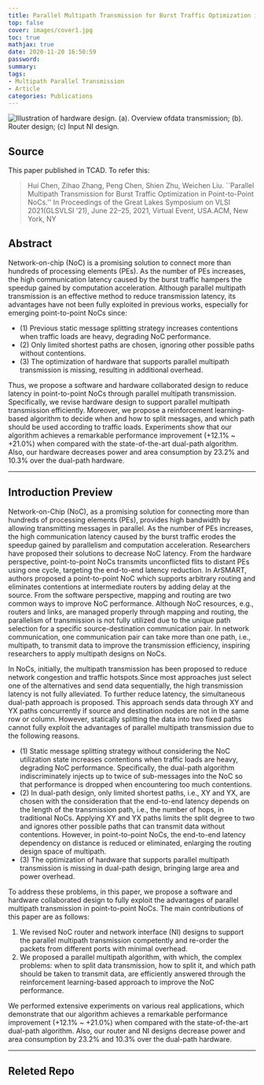 ```yaml
---
title: Parallel Multipath Transmission for Burst Traffic Optimization in Point-to-Point NoCs
top: false
cover: images/cover1.jpg
toc: true
mathjax: true
date: 2020-11-20 16:50:59
password:
summary:
tags:
- Multipath Parallel Transmission
- Article
categories: Publications
---
```


![Illustration of hardware design. (a). Overview ofdata transmission; (b). Router design; (c) Input NI design.](/images/MPT.jpg)

## Source  
This paper published in TCAD. To refer this:  

>Hui Chen, Zihao Zhang, Peng Chen, Shien Zhu, Weichen Liu. ``Parallel Multipath Transmission for Burst Traffic Optimization in Point-to-Point NoCs.'' In Proceedings of the Great Lakes Symposium on VLSI 2021(GLSVLSI ’21), June 22–25, 2021, Virtual Event, USA.ACM, New York, NY

## Abstract 

Network-on-chip (NoC) is a promising solution to connect more than hundreds of processing elements (PEs). As the number of PEs increases, the high communication latency caused by the burst traffic hampers the speedup gained by computation acceleration. Although parallel multipath transmission is an effective method to reduce transmission latency, its advantages have not been fully exploited in previous works, especially for emerging point-to-point NoCs since: 
<!-- more -->
- (1) Previous static message splitting strategy increases contentions when traffic loads are heavy, degrading NoC performance. 
- (2) Only limited shortest paths are chosen, ignoring other possible paths without contentions. 
- (3) The optimization of hardware that supports parallel multipath transmission is missing, resulting in additional overhead. 

Thus, we propose a software and hardware collaborated design to reduce latency in point-to-point NoCs through parallel multipath transmission. Specifically, we revise hardware design to support parallel multipath transmission efficiently. Moreover, we propose a reinforcement learning-based algorithm to decide when and how to split messages, and which path should be used according to traffic loads. Experiments show that our algorithm achieves a remarkable performance improvement (+12.1% ~ +21.0%) when compared with the state-of-the-art dual-path algorithm. Also, our hardware decreases power and area consumption by 23.2% and 10.3% over the dual-path hardware.  

-----------------------------------------------------------------------

## Introduction Preview   

Network-on-Chip (NoC), as a promising solution for connecting more than hundreds of processing elements (PEs), provides high bandwidth by allowing transmitting messages in parallel. As the number of PEs increases, the high communication latency caused by the burst traffic erodes the speedup gained by parallelism and computation acceleration. Researchers have proposed their solutions to decrease NoC latency. From the hardware perspective, point-to-point NoCs transmits unconflicted flits to distant PEs using one cycle, targeting the end-to-end latency reduction. In ArSMART, authors proposed a point-to-point NoC which supports arbitrary routing and eliminates contentions at intermediate routers by adding delay at the source. From the software perspective, mapping and routing are two common ways to improve NoC performance. Although NoC resources, e.g., routers and links, are managed properly through mapping and routing, the parallelism of transmission is not fully utilized due to the unique path selection for a specific source-destination communication pair. In network communication, one communication pair can take more than one path, i.e., multipath, to transmit data to improve the transmission efficiency, inspiring researchers to apply multipath designs on NoCs.
 
 
In NoCs, initially, the multipath transmission has been proposed to reduce network congestion and traffic hotspots.Since most approaches just select one of the alternatives and send data sequentially, the high transmission latency is not fully alleviated. To further reduce latency, the simultaneous dual-path approach is proposed. This approach sends data through XY and YX paths concurrently if source and destination nodes are not in the same row or column. However, statically splitting the data into two fixed paths cannot fully exploit the advantages of parallel multipath transmission due to the following reasons. 
- (1) Static message splitting strategy without considering the NoC utilization state increases contentions when traffic loads are heavy, degrading NoC performance. 
Specifically, the dual-path algorithm indiscriminately injects up to twice of sub-messages into the NoC so that performance is dropped when encountering too much contentions.
- (2) In dual-path design, only limited shortest paths, i.e., XY and YX, are chosen with the consideration that the end-to-end latency depends on the length of the transmission path, i.e., the number of hops, in traditional NoCs. Applying XY and YX paths limits the split degree to two and ignores other possible paths that can transmit data without contentions. However, in point-to-point NoCs, the end-to-end latency dependency on distance is reduced or eliminated, enlarging the routing design space of multipath.
- (3) The optimization of hardware that supports parallel multipath transmission is missing in dual-path design, bringing large area and power overhead.

To address these problems, in this paper, we propose a software and hardware collaborated design to fully exploit the advantages of parallel multipath transmission in point-to-point NoCs. 
The main contributions of this paper are as follows:

1)
    We revised NoC router and network interface (NI) designs to support the parallel multipath transmission competently and re-order the packets from different ports with minimal overhead. 
2)
    We proposed a parallel multipath algorithm, with which, the complex problems: when to split data transmission, how to split it, and which path should be taken to transmit data, are efficiently answered through the reinforcement learning-based approach to improve the NoC performance.

 We performed extensive experiments on various real applications, which demonstrate that our algorithm achieves a remarkable performance improvement (+12.1% ~ +21.0%) when compared with the state-of-the-art dual-path algorithm. Also, our router and NI designs decrease power and area consumption by 23.2% and 10.3% over the dual-path hardware. 



----------------------------------

## Releted Repo

